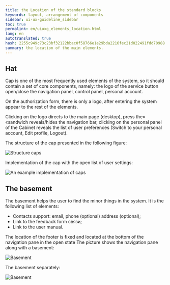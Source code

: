 ```yaml
---
title: the Location of the standard blocks
keywords: layout, arrangement of components
sidebar: ui-ux-guideline_sidebar
toc: true
permalink: en/uiuxg_elements_location.html
lang: en
autotranslated: true
hash: 2255c949c73c23bf32122bbac0f58766e1e29bda2216fec21d022491fdd70988
summary: the location of the main elements.
---
```


## Hat

Cap is one of the most frequently used elements of the system, so it should contain a set of core components, namely: the logo of the service button open/close the navigation panel, control panel, personal account.

On the authorization form, there is only a logo, after entering the system appear to the rest of the elements.

Clicking on the logo directs to the main page (desktop), press the» «sandwich reveals/hides the navigation bar, clicking on the personal panel of the Cabinet reveals the list of user preferences (Switch to your personal account, Edit profile, Logout).

The structure of the cap presented in the following figure:

![Structure caps](/images/pages/guides/ui-ux-guideline/uiuxg_elements_location/header_scheme.png)

Implementation of the cap with the open list of user settings:

![An example implementation of caps](/images/pages/guides/ui-ux-guideline/uiuxg_elements_location/header_example.png)

## The basement

The basement helps the user to find the minor things in the system. It is the following list of elements:

* Contacts support: email, phone (optional) address (optional);
* Link to the feedback form связи;
* Link to the user manual.

The location of the footer is fixed and located at the bottom of the navigation pane in the open state
The picture shows the navigation pane along with a basement:

![Basement](/images/pages/guides/ui-ux-guideline/uiuxg_elements_location/footer_in_sidebar.png)

The basement separately:

![Basement](/images/pages/guides/ui-ux-guideline/uiuxg_elements_location/footer.png)



